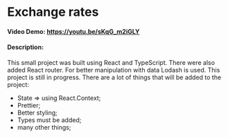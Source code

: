 # Exchange rates
#### Video Demo:  https://youtu.be/sKqG_m2iGLY
#### Description:
This small project was built using React and TypeScript.
There were also added React router.
For better manipulation with data Lodash is used.
This project is still in progress. There are a lot of things that will be added to the project:
- State => using React.Context;
- Prettier;
- Better styling;
- Types must be added;
- many other things;